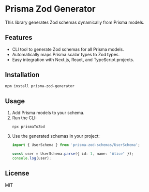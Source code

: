 # Prisma Zod Generator

This library generates Zod schemas dynamically from Prisma models.

## Features
- CLI tool to generate Zod schemas for all Prisma models.
- Automatically maps Prisma scalar types to Zod types.
- Easy integration with Next.js, React, and TypeScript projects.

## Installation

```bash
npm install prisma-zod-generator
```

## Usage

1. Add Prisma models to your schema.
2. Run the CLI:
   ```bash
   npx prismaToZod
   ```
3. Use the generated schemas in your project:
   ```typescript
   import { UserSchema } from 'prisma-zod-schemas/UserSchema';

   const user = UserSchema.parse({ id: 1, name: 'Alice' });
   console.log(user);
   ```

## License
MIT
